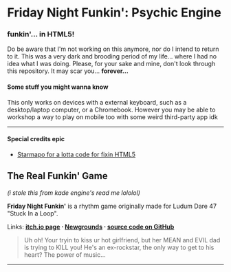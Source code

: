 # Friday Night Funkin': Psychic Engine
### funkin'... in HTML5!

Do be aware that I'm not working on this anymore, nor do I intend to return to it. This was a very dark and brooding period of my life... where I had no idea what I was doing. Please, for your sake and mine, don't look through this repository. It may scar you... **forever...**

#### Some stuff you might wanna know

This only works on devices with a external keyboard, such as a desktop/laptop computer, or a Chromebook. However you may be able to workshop a way to play on mobile too with some weird third-party app idk

___

#### Special credits epic
- [Starmapo for a lotta code for fixin HTML5](https://github.com/Starmapo/FNF-PsychEngine-Extra/issues/11#issuecomment-1093299756)

## The Real Funkin' Game
*(i stole this from kade engine's read me lololol)*

**Friday Night Funkin'** is a rhythm game originally made for Ludum Dare 47 "Stuck In a Loop".

Links: **[itch.io page](https://ninja-muffin24.itch.io/funkin) ⋅ [Newgrounds](https://www.newgrounds.com/portal/view/770371) ⋅ [source code on GitHub](https://github.com/ninjamuffin99/Funkin)**
> Uh oh! Your tryin to kiss ur hot girlfriend, but her MEAN and EVIL dad is trying to KILL you! He's an ex-rockstar, the only way to get to his heart? The power of music... 
___
